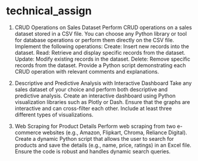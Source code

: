 # technical_assign
1. CRUD Operations on Sales Dataset 
Perform CRUD operations on a sales dataset stored in a CSV file. You can choose any Python 
library or tool for database operations or perform them directly on the CSV file. Implement 
the following operations: 
Create: Insert new records into the dataset. 
Read: Retrieve and display specific records from the dataset. 
Update: Modify existing records in the dataset. 
Delete: Remove specific records from the dataset. 
Provide a Python script demonstrating each CRUD operation with relevant comments and 
explanations.

2. Descriptive and Predictive Analysis with Interactive Dashboard 
Take any sales dataset of your choice and perform both descriptive and predictive analysis. 
Create an interactive dashboard using Python visualization libraries such as Plotly or Dash. 
Ensure that the graphs are interactive and can cross-filter each other. Include at least three 
different types of visualizations. 

4. Web Scraping for Product Details 
Perform web scraping from two e-commerce websites (e.g., Amazon, Flipkart, Chroma, 
Reliance Digital). Create a dynamic Python script that allows the user to search for products 
and save the details (e.g., name, price, ratings) in an Excel file. Ensure the code is robust and 
handles dynamic search queries. 
